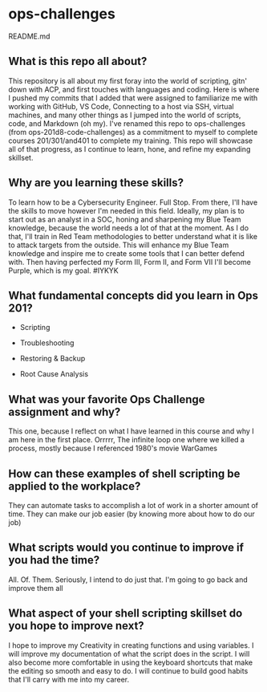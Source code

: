 # ops-challenges
README.md

## What is this repo all about? 

This repository is all about my first foray into the world of scripting, gitn' down with ACP, and first touches with languages and coding. Here is where I pushed my commits that I added that were assigned to familiarize me with working with GitHub, VS Code, Connecting to a host via SSH, virtual machines, and many other things as I jumped into the world of scripts, code, and Markdown (oh my). I've renamed this repo to ops-challenges (from ops-201d8-code-challenges) as a commitment to myself to complete courses 201/301/and401 to complete my training. This repo will showcase all of that progress, as I continue to learn, hone, and refine my expanding skillset.

## Why are you learning these skills?

To learn how to be a Cybersecurity Engineer. Full Stop. From there, I'll have the skills to move however I'm needed in this field. Ideally, my plan is to start out as an analyst in a SOC, honing and sharpening my Blue Team knowledge, because the world needs a lot of that at the moment. As I do that, I'll train in Red Team methodologies to better understand what it is like to attack targets from the outside. This will enhance my Blue Team knowledge and inspire me to create some tools that I can better defend with. Then having perfected my Form III, Form II, and Form VII I'll become Purple, which is my goal. #IYKYK

## What fundamental concepts did you learn in Ops 201?

* Scripting

* Troubleshooting

* Restoring & Backup

* Root Cause Analysis

## What was your favorite Ops Challenge assignment and why?

This one, because I reflect on what I have learned in this course and why I am here in the first place. 
Orrrrr, The infinite loop one where we killed a process, mostly because I referenced 1980's movie WarGames


## How can these examples of shell scripting be applied to the workplace?

They can automate tasks to accomplish a lot of work in a shorter amount of time. They can make our job easier (by knowing more about how to do our job)


## What scripts would you continue to improve if you had the time?

All. Of. Them. 
Seriously, I intend to do just that. I'm going to go back and improve them all

## What aspect of your shell scripting skillset do you hope to improve next?

I hope to improve my Creativity in creating functions and using variables. I will improve my documentation of what the script does in the script. I will also become more comfortable in using the keyboard shortcuts that make the editing so smooth and easy to do. I will continue to build good habits that I'll carry with me into my career.


